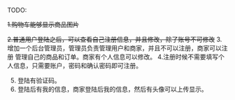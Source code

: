 TODO:

~~1.购物车能够显示商品图片~~
 
~~2.普通用户登陆之后，可以查看自己注册信息，并且修改，除了账号不可修改~~
3.增加一个后台管理员，管理员负责管理用户和商家，并且不可以注册，商家可以注册
管理自己的商品和订单。商家有个人信息可以修改。
4.注册时候不需要填写个人信息，只需要账户，密码和确认密码即可注册。
 
5. 登陆有验证码。
6. 登陆后有我的信息，商家登陆后我的信息，然后有头像可以上传显示。
